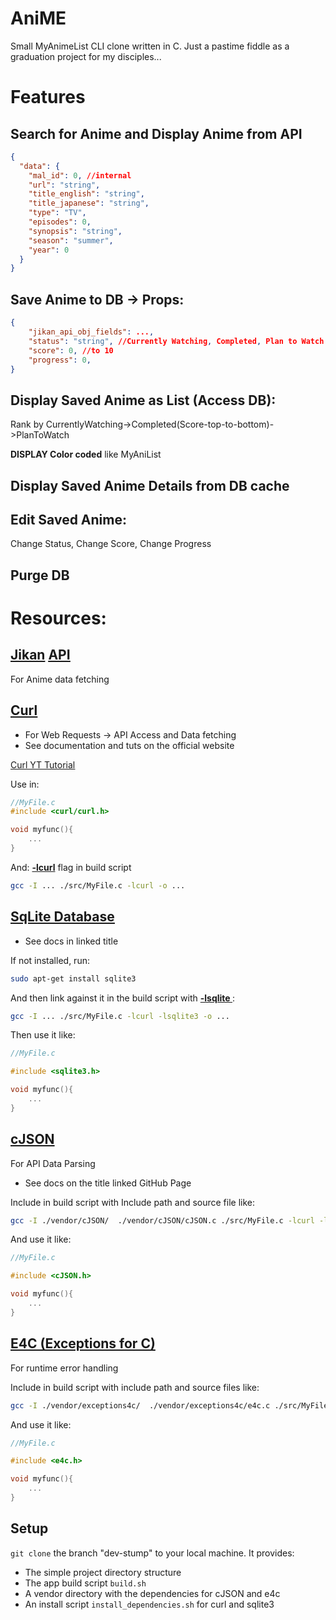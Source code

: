 # AniME
Small MyAnimeList CLI clone written in C. Just a pastime fiddle as a graduation project for my disciples...

# Features

## Search for Anime and Display Anime from API
```json
{
  "data": {
    "mal_id": 0, //internal
    "url": "string",
    "title_english": "string",
    "title_japanese": "string",
    "type": "TV",
    "episodes": 0,
    "synopsis": "string",
    "season": "summer",
    "year": 0
  }
}
```
## Save Anime to DB -> Props:
```json
{
    "jikan_api_obj_fields": ...,
    "status": "string", //Currently Watching, Completed, Plan to Watch
    "score": 0, //to 10
    "progress": 0,
}
```
## Display Saved Anime as List (Access DB): 
Rank by CurrentlyWatching->Completed(Score-top-to-bottom)->PlanToWatch

**DISPLAY Color coded** like MyAniList

## Display Saved Anime Details from DB cache

## Edit Saved Anime: 
Change Status, Change Score, Change Progress

## Purge DB 

# Resources:

## [Jikan](https://jikan.moe/) <u>[API](https://docs.api.jikan.moe/#tag/anime)</u>
For Anime data fetching



## <u>[Curl](https://curl.se/libcurl/c/)</u>
- For Web Requests -> API Access and Data fetching
- See documentation and tuts on the official website

<u>[Curl YT Tutorial](https://www.youtube.com/watch?v=daA-KBKfJ_o&t=748s)</u>

Use in:
```c
//MyFile.c
#include <curl/curl.h>

void myfunc(){
    ...
}

```
And: <u>**-lcurl**</u> flag in build script
```bash
gcc -I ... ./src/MyFile.c -lcurl -o ...
```
## <u>[SqLite Database](https://www.tutorialspoint.com/sqlite/index.htm)</u>

- See docs in linked title

If not installed, run: 
```bash
sudo apt-get install sqlite3
```

And then link against it in the build script with **<u> -lsqlite </u>** :
```bash
gcc -I ... ./src/MyFile.c -lcurl -lsqlite3 -o ...
```

Then use it like:
```c
//MyFile.c

#include <sqlite3.h>

void myfunc(){
    ...
}
```

## [cJSON](https://github.com/DaveGamble/cJSON)
For API Data Parsing

- See docs on the title linked GitHub Page

Include in build script with Include path and source file like:
```bash
gcc -I ./vendor/cJSON/  ./vendor/cJSON/cJSON.c ./src/MyFile.c -lcurl -lsqlite3 -o ...
```

And use it like:
```c
//MyFile.c

#include <cJSON.h>

void myfunc(){
    ...
}
```

## [E4C (Exceptions for C)](https://github.com/guillermocalvo/exceptions4c)

For runtime error handling

Include in build script with include path and source files like:
```bash
gcc -I ./vendor/exceptions4c/  ./vendor/exceptions4c/e4c.c ./src/MyFile.c -lcurl -lsqlite3 -o ...
```

And use it like:
```c
//MyFile.c

#include <e4c.h>

void myfunc(){
    ...
}
```

## Setup

`git clone` the branch "dev-stump" to your local machine. It provides:
- The simple project directory structure
- The app build script `build.sh` 
- A vendor directory with the dependencies for cJSON and e4c
- An install script `install_dependencies.sh` for curl and sqlite3
